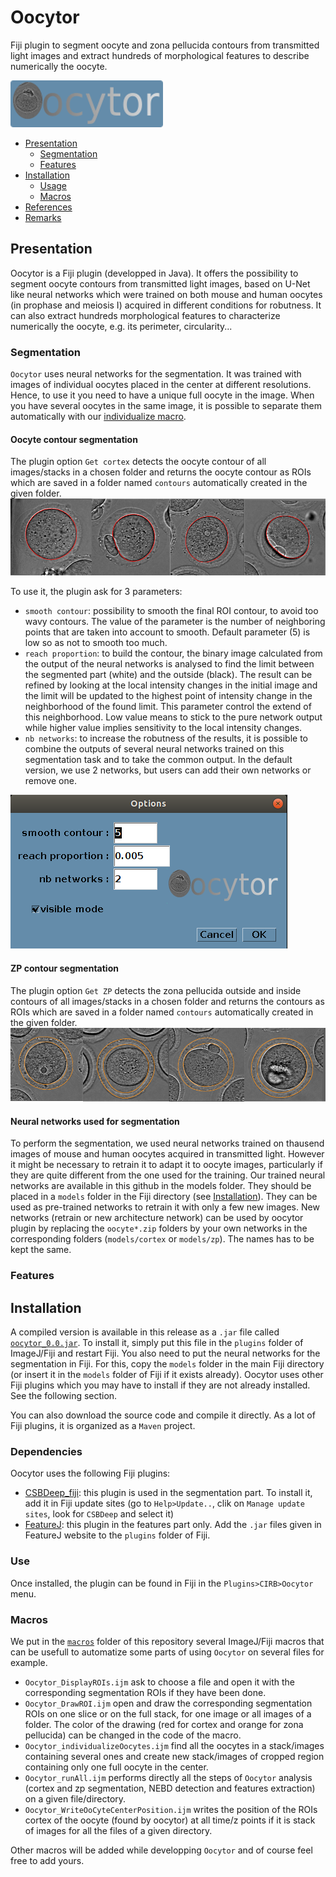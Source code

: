 # Oocytor  
Fiji plugin to segment oocyte and zona pellucida contours from transmitted light images and extract hundreds of morphological features to describe numerically the oocyte. 

![image Oocytor](./imgs/oo_logo.png?raw=true "Oocytor logo")
 
 * [Presentation](#presentation)
	* [Segmentation](#segmentation)
	* [Features](#features)
 * [Installation](#installation)
	* [Usage](#use)
	* [Macros](#macros)
 * [References](#references)
 * [Remarks](#remarks)

## Presentation
Oocytor is a Fiji plugin (developped in Java). It offers the possibility to segment oocyte contours from transmitted light images, based on U-Net like neural networks which were trained on both mouse and human oocytes (in prophase and meiosis I) acquired in different conditions for robutness. It can also extract hundreds morphological features to characterize numerically the oocyte, e.g. its perimeter, circularity...  


### Segmentation
`Oocytor` uses neural networks for the segmentation. It was trained with images of individual oocytes placed in the center at different resolutions.
Hence, to use it you need to have a unique full oocyte in the image. When you have several oocytes in the same image, it is possible to separate them automatically with our [individualize macro](#macros "macro"). 

#### Oocyte contour segmentation
The plugin option `Get cortex` detects the oocyte contour of all images/stacks in a chosen folder and returns the oocyte contour as ROIs which are saved in a folder named `contours` automatically created in the given folder.
![image cortex segmentation](./imgs/cortexseg.png?raw=true "Example of cortex segmentation")

To use it, the plugin ask for 3 parameters:
* `smooth contour`: possibility to smooth the final ROI contour, to avoid too wavy contours. The value of the parameter is the number of neighboring points that are taken into account to smooth. Default parameter (5) is low so as not to smooth too much. 
* `reach proportion`: to build the contour, the binary image calculated from the output of the neural networks is analysed to find the limit between the segmented part (white) and the outside (black). The result can be refined by looking at the local intensity changes in the initial image and the limit will be updated to the highest point of intensity change in the neighborhood of the found limit. This parameter control the extend of this neighborhood. Low value means to stick to the pure network output while higher value implies sensitivity to the local intensity changes.
* `nb networks`: to increase the robutness of the results, it is possible to combine the outputs of several neural networks trained on this segmentation task and to take the common output. In the default version, we use 2 networks, but users can add their own networks or remove one.

![gui cortex](./imgs/interfaceCortex.png?raw=true "Cortex option interface")

#### ZP contour segmentation
The plugin option `Get ZP` detects the zona pellucida outside and inside contours of all images/stacks in a chosen folder and returns the contours as ROIs which are saved in a folder named `contours` automatically created in the given folder.
![image zp segmentation](./imgs/zpseg.png?raw=true "Example of zp segmentation")

#### Neural networks used for segmentation
To perform the segmentation, we used neural networks trained on thausend images of mouse and human oocytes acquired in transmitted light. However it might be necessary to retrain it to adapt it to oocyte images, particularly if they are quite different from the one used for the training. 
Our trained neural networks are available in this github in the models folder. They should be placed in a `models` folder in the Fiji directory (see [Installation](#installation)). They can be used as pre-trained networks to retrain it with only a few new images. New networks (retrain or new architecture network) can be used by oocytor plugin by replacing the `oocyte*.zip` folders by your own networks in the corresponding folders (`models/cortex` or `models/zp`). The names has to be kept the same.

### Features

## Installation

A compiled version is available in this release as a `.jar` file called [`oocytor_0.0.jar`](./oocytor/src/target/ "File link"). To install it, simply put this file in the `plugins` folder of ImageJ/Fiji and restart Fiji. 
You also need to put the neural networks for the segmentation in Fiji. 
For this, copy the `models` folder in the main Fiji directory (or insert it in the `models` folder of Fiji if it exists already).
Oocytor uses other Fiji plugins which you may have to install if they are not already installed. See the following section.

You can also download the source code and compile it directly. As a lot of Fiji plugins, it is organized as a `Maven` project.

### Dependencies
Oocytor uses the following Fiji plugins:
* [CSBDeep_fiji](https://github.com/CSBDeep/CSBDeep_fiji#imagej-update-site "CSBDeep install"): this plugin is used in the segmentation part. To install it, add it in Fiji update sites (go to `Help>Update..`, clik on `Manage update sites`, look for `CSBDeep` and select it)
* [FeatureJ](https://imagescience.org/meijering/software/featurej/ "FeatureJ website"): this plugin in the features part only. Add the `.jar` files given in FeatureJ website to the `plugins` folder of Fiji.		

### Use
Once installed, the plugin can be found in Fiji in the `Plugins>CIRB>Oocytor` menu.

### Macros
We put in the [`macros`](./macros "macros folder") folder of this repository several ImageJ/Fiji macros that can be usefull to automatize some parts of using `Oocytor` on several files for example.
* `Oocytor_DisplayROIs.ijm` ask to choose a file and open it with the corresponding segmentation ROIs if they have been done.
* `Oocytor_DrawROI.ijm` open and draw the corresponding segmentation ROIs on one slice or on the full stack, for one image or all images of a folder. The color of the drawing (red for cortex and orange for zona pellucida) can be changed in the code of the macro.
* `Oocytor_individualizeOocytes.ijm` find all the oocytes in a stack/images containing several ones and create new stack/images of cropped region containing only one full oocyte in the center. 
* `Oocytor_runAll.ijm` performs directly all the steps of `Oocytor` analysis (cortex and zp segmentation, NEBD detection and features extraction) on a given file/directory.
* `Oocytor_WriteOoCyteCenterPosition.ijm` writes the position of the ROIs cortex of the oocyte (found by oocytor) at all time/z points if it is stack of images for all the files of a given directory.

Other macros will be added while developping `Oocytor` and of course feel free to add yours.
